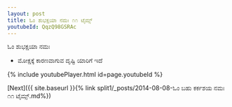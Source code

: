 ```yaml
---
layout: post
title: ಓಂ ಶುಭಕ್ಷಯಾ ನಮಃ ೧೧ ಟೈಮ್ಸ್
youtubeId: QqzQ98GSRAc
---
```

 
 
 ಓಂ ಶುಭಕ್ಷಯಾ ನಮಃ  
 
 -  ಮೋಕ್ಷಕ್ಕೆ ಕಾರಣವಾಗುವ ದೃಷ್ಟಿ ಯಾರಿಗೆ ಇದೆ 
 
  
 
  
 
 
 
 
 
 


{% include youtubePlayer.html id=page.youtubeId %}
 
[Next]({{ site.baseurl }}{% link  split1/_posts/2014-08-08-ಓಂ ಬಹು ಕರ್ಕಶಯ ನಮಃ ೧೧ ಟೈಮ್ಸ್.md%})
 
